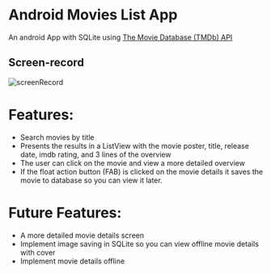 # Android Movies List App
  An android App with SQLite using [The Movie Database (TMDb) API](https://www.themoviedb.org)

## Screen-record

![screenRecord](http://i.imgur.com/KYnzQNQ.gif)


# Features: 
* Search movies by title
* Presents the results in a ListView with the movie poster, title, release date, imdb rating, and 3 lines of the overview
* The user can click on the movie and view a more detailed overview
* If the float action button (FAB) is clicked on the movie details it saves the movie to database so you can view it later.

# Future Features:
* A more detailed movie details screen
* Implement image saving in SQLite so you can view offline movie details with cover
* Implement movie details offline

